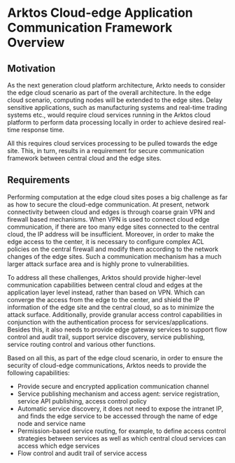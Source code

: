 # Arktos Cloud-edge Application Communication Framework Overview

## Motivation

As the next generation cloud platform architecture, Arkto needs to consider the edge cloud scenario as part of the overall architecture. In the edge cloud scenario, computing nodes will be extended to the edge sites. Delay sensitive applications, such as manufacturing systems and real-time trading systems etc., would require cloud services running in the Arktos cloud platform to perform data processing locally in order to achieve desired real-time response time.

All this requires cloud services processing to be pulled towards the edge site. This, in turn, results in a requirement for secure communication framework between central cloud and the edge sites.

## Requirements

Performing computation at the edge cloud sites poses a big challenge as far as how to secure the cloud-edge communication. At present, network connectivity between cloud and edges is through coarse grain VPN and firewall based mechanisms. When VPN is used to connect cloud edge communication, if there are too many edge sites connected to the central cloud, the IP address will be insufficient. Moreover, in order to make the edge access to the center, it is necessary to configure complex ACL policies on the central firewall and modify them according to the network changes of the edge sites. Such a communication mechanism has a much larger attack surface area and is highly prone to vulnerabilities.

To address all these challenges, Arktos should provide higher-level communication capabilities between central cloud and edges at the application layer level instead, rather than based on VPN. Which can converge the access from the edge to the center, and shield the IP information of the edge site and the central cloud, so as to minimize the attack surface. Additionally, provide granular access control capabilities in conjunction with the authentication process for services/applications. Besides this, it also needs to provide edge gateway services to support flow control and audit trail, support service discovery, service publishing, service routing control and various other functions.

Based on all this, as part of the edge cloud scenario, in order to ensure the security of cloud-edge communications, Arktos needs to provide the following capabilities:

* Provide secure and encrypted application communication channel
* Service publishing mechanism and access agent: service registration, service API publishing, access control policy
* Automatic service discovery, it does not need to expose the intranet IP, and finds the edge service to be accessed through the name of edge node and service name
* Permission-based service routing, for example, to define access control strategies between services as well as which central cloud services can access which edge services
* Flow control and audit trail of service access


